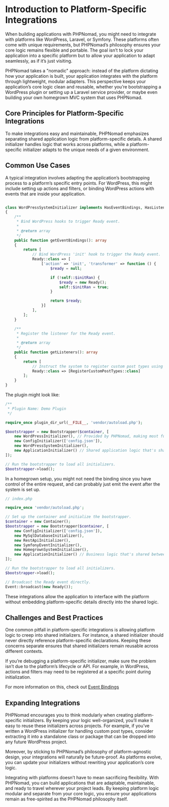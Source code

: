 # Introduction to Platform-Specific Integrations

When building applications with PHPNomad, you might need to integrate with platforms like WordPress, Laravel, or
Symfony. These platforms often come with unique requirements, but PHPNomad’s philosophy ensures your core logic remains
flexible and portable. The goal isn’t to lock your application into a specific platform but to allow your application to
adapt seamlessly, as if it’s just visiting.

PHPNomad takes a "nomadic" approach: instead of the platform dictating how your application is built, your application
integrates with the platform through lightweight, modular adapters. This perspective keeps your application’s core logic
clean and reusable, whether you’re bootstrapping a WordPress plugin or setting up a Laravel service provider, or maybe
even building your own homegrown MVC system that uses PHPNomad.

## Core Principles for Platform-Specific Integrations

To make integrations easy and maintainable, PHPNomad emphasizes separating shared application logic from
platform-specific details. A shared initializer handles logic that works across platforms, while a platform-specific
initializer adapts to the unique needs of a given environment.

## Common Use Cases

A typical integration involves adapting the application’s bootstrapping process to a platform’s specific entry points.
For WordPress, this might include setting up actions and filters, or binding WordPress actions with events that are
inside your application.

```php

class WordPressSystemInitializer implements HasEventBindings, HasListeners
{
    /**
     * Bind WordPress hooks to trigger Ready event.
     *
     * @return array
     */
    public function getEventBindings(): array
    {
        return [
            // Bind WordPress 'init' hook to trigger the Ready event.
            Ready::class => [
                ['action' => 'init', 'transformer' => function () {
                    $ready = null;

                    if (!self::$initRan) {
                        $ready = new Ready();
                        self::$initRan = true;
                    }

                    return $ready;
                }]
            ],
        ];
    }

    /**
     * Register the listener for the Ready event.
     *
     * @return array
     */
    public function getListeners(): array
    {
        return [
            // Instruct the system to register custom post types using a custom RegisterCustomPostTypes::class handler.
            Ready::class => [RegisterCustomPostTypes::class]
        ];
    }
}
```

The plugin might look like:

```php
/**
 * Plugin Name: Demo Plugin
 */ 

require_once plugin_dir_url(__FILE__, 'vendor/autoload.php');

$bootstrapper = new Bootstrapper($container, [
    new WordPressInitializer(), // Provided by PHPNomad, making most functionality to work in WordPress context.
    new ConfigInitializer(['config.json']),
    new WordPressSystemInitializer(),
    new ApplicationInitializer() // Shared application logic that's shared between platforms.
]);

// Run the bootstrapper to load all initializers.
$bootstrapper->load();
```

In a homegrown setup, you might not need the binding since you have control of the entire request, and can probably just
emit the event after the system is set up.

```php
// index.php

require_once 'vendor/autoload.php';

// Set up the container and initialize the bootstrapper.
$container = new Container();
$bootstrapper = new Bootstrapper($container, [
    new ConfigInitializer(['config.json']),
    new MySqlDatabaseInitializer(),
    new RestApiInitializer(),
    new SymfonyEventInitializer(),
    new HomegrownSystemInitializer(),
    new ApplicationInitializer() // Business logic that's shared between platforms.
]);

// Run the bootstrapper to load all initializers.
$bootstrapper->load();

// Broadcast the Ready event directly.
Event::broadcast(new Ready());
```

These integrations allow the application to interface with the platform without embedding platform-specific details
directly into the shared logic.

## Challenges and Best Practices

One common pitfall in platform-specific integrations is allowing platform logic to creep into shared initializers. For
instance, a shared initializer should never directly reference platform-specific declarations. Keeping
these concerns separate ensures that shared initializers remain reusable across different contexts.

If you’re debugging a platform-specific initializer, make sure the problem isn’t due to the platform’s lifecycle or API.
For example, in WordPress, actions and filters may need to be registered at a specific point during initialization.

For more information on this, check out [Event Bindings](./core-concepts/bootstrapping/initializers/event-binding.md)

## Expanding Integrations

PHPNomad encourages you to think modularly when creating platform-specific initializers. By keeping your logic
well-organized, you’ll make it easy to reuse these initializers across projects. For example, if you’ve written a
WordPress initializer for handling custom post types, consider extracting it into a standalone class or package that can
be dropped into any future WordPress project.

Moreover, by sticking to PHPNomad’s philosophy of platform-agnostic design, your integrations will naturally be
future-proof. As platforms evolve, you can update your initializers without rewriting your application’s core logic.

Integrating with platforms doesn’t have to mean sacrificing flexibility. With PHPNomad, you can build applications that
are adaptable, maintainable, and ready to travel wherever your project leads. By keeping platform logic modular and
separate from your core logic, you ensure your applications remain as free-spirited as the PHPNomad philosophy itself.